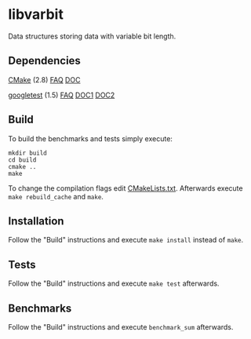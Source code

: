 # libvarbit
Data structures storing data with variable bit length.

## Dependencies
[CMake](http://www.cmake.org) (2.8)
[FAQ](http://www.cmake.org/Wiki/CMake_FAQ)
[DOC](http://www.cmake.org/cmake/help/cmake-2-8-docs.html)

[googletest](http://code.google.com/p/googletest) (1.5)
[FAQ](http://code.google.com/p/googletest/wiki/FAQ)
[DOC1](http://code.google.com/p/googletest/wiki/Primer)
[DOC2](http://code.google.com/p/googletest/wiki/AdvancedGuide)

## Build
To build the benchmarks and tests simply execute:

	mkdir build
	cd build
	cmake ..
	make
	
To change the compilation flags edit
[CMakeLists.txt](https://github.com/mschneider/libvarbit/blob/master/CMakeLists.txt).
Afterwards execute `make rebuild_cache` and `make`.
	
## Installation
Follow the "Build" instructions and execute `make install` instead of `make`.

## Tests
Follow the "Build" instructions and execute `make test` afterwards.

## Benchmarks
Follow the "Build" instructions and execute `benchmark_sum` afterwards.
